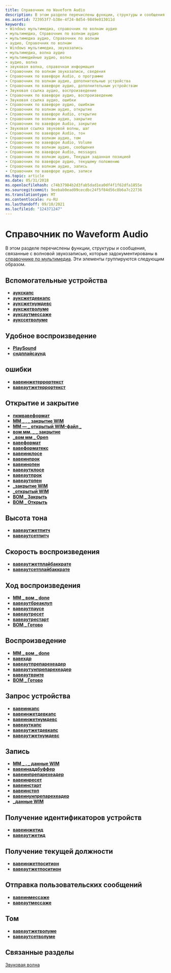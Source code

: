 ```yaml
---
title: Справочник по Waveform Audio
description: В этом разделе перечислены функции, структуры и сообщения, связанные с волновой звукозаписью, которые задокументированы в справочнике по мультимедиа. Эти элементы группируются следующим образом.
ms.assetid: 723953f7-b38e-4f24-8d54-9849e013011d
keywords:
- Windows мультимедиа, справочник по волнам аудио
- мультимедиа, Справочник по волнам аудио
- мультимедиа аудио, Справочник по волнам
- аудио, Справочник по волнам
- Windows мультимедиа, звукозапись
- мультимедиа, волна аудио
- мультимедийные аудио, волна
- аудио, волна
- звуковая волна, справочная информация
- Справочник по волнам звукозаписи, сведения
- Справочник по вавефоре Audio, о программе
- Справочник по волнам аудио, дополнительные устройства
- Справочник по вавефоре аудио, дополнительным устройствам
- Звуковая ссылка аудио, воспроизведение
- Справочник по вавефоре аудио, воспроизведению
- Звуковая ссылка аудио, ошибки
- Справочник по вавефоре аудио, ошибкам
- Справочник по волнам аудио, открытие
- Справочник по вавефоре Audio, открытие
- Справочник по волнам аудио, закрытие
- Справочник по вавефоре Audio, закрытие
- Звуковая ссылка звуковой волны, шаг
- Справочник по вавефоре Audio, тон
- Справочник по волнам аудио, том
- Справочник по вавефоре Audio, Volume
- Справочник по волнам аудио, сообщения
- Справочник по вавефоре Audio, messages
- Справочник по волнам аудио, Текущая заданная позицией
- Справочник по вавефоре аудио, текущему положению
- Справочник по волнам аудио, запись
- Справочник по вавефоре аудио, записи
ms.topic: article
ms.date: 05/31/2018
ms.openlocfilehash: c74b37984b2d3fab5dad1ea0df4f1f62dfa1855e
ms.sourcegitcommit: 9eebab0ead09cecdbc24f5f84d56c8b6a7c22736
ms.translationtype: MT
ms.contentlocale: ru-RU
ms.lasthandoff: 09/10/2021
ms.locfileid: "124371247"
---
```

# <a name="waveform-audio-reference"></a>Справочник по Waveform Audio

В этом разделе перечислены функции, структуры и сообщения, связанные с волновой звукозаписью, которые задокументированы в [справочнике по мультимедиа](multimedia-reference.md). Эти элементы группируются следующим образом.

## <a name="auxiliary-devices"></a>Вспомогательные устройства

-   [**аукскапс**](/windows/win32/api/mmeapi/ns-mmeapi-auxcaps)
-   [**ауксжетдевкапс**](/windows/win32/api/mmeapi/nf-mmeapi-auxgetdevcaps)
-   [**ауксжетнумдевс**](/windows/win32/api/mmeapi/nf-mmeapi-auxgetnumdevs)
-   [**ауксжетволуме**](/windows/win32/api/mmeapi/nf-mmeapi-auxgetvolume)
-   [**ауксаутмессаже**](/windows/win32/api/mmeapi/nf-mmeapi-auxoutmessage)
-   [**аукссетволуме**](/windows/win32/api/mmeapi/nf-mmeapi-auxsetvolume)

## <a name="easy-playback"></a>Удобное воспроизведение

-   [**PlaySound**](/previous-versions//dd743680(v=vs.85))
-   [**сндплайсаунд**](/previous-versions//dd798676(v=vs.85))

## <a name="errors"></a>ошибки

-   [**вавеинжетеррортекст**](/windows/win32/api/mmeapi/nf-mmeapi-waveingeterrortext)
-   [**вавеаутжетеррортекст**](/windows/win32/api/mmeapi/nf-mmeapi-waveoutgeterrortext)

## <a name="opening-and-closing"></a>Открытие и закрытие

-   [**пкмвавеформат**](/windows/win32/api/mmreg/ns-mmreg-pcmwaveformat)
-   [**MM \_ , \_ закрытие WIM**](mm-wim-close.md)
-   [**ММ — \_ открытый WIM-файл \_**](mm-wim-open.md)
-   [**вом мм, \_ \_ закрытие**](mm-wom-close.md)
-   [**\_вом мм \_ Open**](mm-wom-open.md)
-   [**вавеформат**](/windows/win32/api/mmreg/ns-mmreg-waveformat)
-   [**вавеформатекс**](/windows/win32/api/mmeapi/ns-mmeapi-waveformatex)
-   [**вавеинклосе**](/windows/win32/api/mmeapi/nf-mmeapi-waveinclose)
-   [**вавеинпрок**](/previous-versions//dd743849(v=vs.85))
-   [**вавеинопен**](/windows/win32/api/mmeapi/nf-mmeapi-waveinopen)
-   [**вавеаутклосе**](/windows/win32/api/mmeapi/nf-mmeapi-waveoutclose)
-   [**вавеаутпрок**](/previous-versions//dd743869(v=vs.85))
-   [**вавеаутопен**](/windows/win32/api/mmeapi/nf-mmeapi-waveoutopen)
-   [**\_закрытие WIM**](wim-close.md)
-   [**\_открытый WIM**](wim-open.md)
-   [**ВОМ \_ Закрыть**](wom-close.md)
-   [**ВОМ \_ Открыть**](wom-open.md)

## <a name="pitch"></a>Высота тона

-   [**вавеаутжетпитч**](/windows/win32/api/mmeapi/nf-mmeapi-waveoutgetpitch)
-   [**вавеаутсетпитч**](/windows/win32/api/mmeapi/nf-mmeapi-waveoutsetpitch)

## <a name="playback-rate"></a>Скорость воспроизведения

-   [**вавеаутжетплайбаккрате**](/windows/win32/api/mmeapi/nf-mmeapi-waveoutgetplaybackrate)
-   [**вавеаутсетплайбаккрате**](/windows/win32/api/mmeapi/nf-mmeapi-waveoutsetplaybackrate)

## <a name="playback-progress"></a>Ход воспроизведения

-   [**MM \_ вом \_ done**](mm-wom-done.md)
-   [**вавеаутбреаклуп**](/windows/win32/api/mmeapi/nf-mmeapi-waveoutbreakloop)
-   [**вавеаутпаусе**](/windows/win32/api/mmeapi/nf-mmeapi-waveoutpause)
-   [**вавеаутресет**](/windows/win32/api/mmeapi/nf-mmeapi-waveoutreset)
-   [**вавеаутрестарт**](/windows/win32/api/mmeapi/nf-mmeapi-waveoutrestart)
-   [**ВОМ \_ Готово**](wom-done.md)

## <a name="playing"></a>Воспроизведение

-   [**MM \_ вом \_ done**](mm-wom-done.md)
-   [**вавехдр**](/windows/win32/api/mmeapi/ns-mmeapi-wavehdr)
-   [**вавеаутпрепарехеадер**](/windows/win32/api/mmeapi/nf-mmeapi-waveoutprepareheader)
-   [**вавеаутунпрепарехеадер**](/windows/win32/api/mmeapi/nf-mmeapi-waveoutunprepareheader)
-   [**вавеаутврите**](/windows/win32/api/mmeapi/nf-mmeapi-waveoutwrite)
-   [**ВОМ \_ Готово**](wom-done.md)

## <a name="querying-a-device"></a>Запрос устройства

-   [**вавеинкапс**](/windows/win32/api/mmeapi/ns-mmeapi-waveincaps)
-   [**вавеинжетдевкапс**](/windows/win32/api/mmeapi/nf-mmeapi-waveingetdevcaps)
-   [**вавеинжетнумдевс**](/windows/win32/api/mmeapi/nf-mmeapi-waveingetnumdevs)
-   [**вавеауткапс**](/windows/win32/api/mmeapi/ns-mmeapi-waveoutcaps)
-   [**вавеаутжетдевкапс**](/windows/win32/api/mmeapi/nf-mmeapi-waveoutgetdevcaps)
-   [**вавеаутжетнумдевс**](/windows/win32/api/mmeapi/nf-mmeapi-waveoutgetnumdevs)

## <a name="recording"></a>Запись

-   [**MM \_ . \_ данные WIM**](mm-wim-data.md)
-   [**вавеинаддбуффер**](/windows/win32/api/mmeapi/nf-mmeapi-waveinaddbuffer)
-   [**вавеинпрепарехеадер**](/windows/win32/api/mmeapi/nf-mmeapi-waveinprepareheader)
-   [**вавеинресет**](/windows/win32/api/mmeapi/nf-mmeapi-waveinreset)
-   [**вавеинстарт**](/windows/win32/api/mmeapi/nf-mmeapi-waveinstart)
-   [**вавеинстоп**](/windows/win32/api/mmeapi/nf-mmeapi-waveinstop)
-   [**вавеинунпрепарехеадер**](/windows/win32/api/mmeapi/nf-mmeapi-waveinunprepareheader)
-   [**\_данные WIM**](wim-data.md)

## <a name="retrieving-device-identifiers"></a>Получение идентификаторов устройств

-   [**вавеинжетид**](/windows/win32/api/mmeapi/nf-mmeapi-waveingetid)
-   [**вавеаутжетид**](/windows/win32/api/mmeapi/nf-mmeapi-waveoutgetid)

## <a name="retrieving-the-current-position"></a>Получение текущей должности

-   [**вавеинжетпоситион**](/windows/win32/api/mmeapi/nf-mmeapi-waveingetposition)
-   [**вавеаутжетпоситион**](/windows/win32/api/mmeapi/nf-mmeapi-waveoutgetposition)

## <a name="sending-custom-messages"></a>Отправка пользовательских сообщений

-   [**вавеинмессаже**](/windows/win32/api/mmeapi/nf-mmeapi-waveinmessage)
-   [**вавеаутмессаже**](/windows/win32/api/mmeapi/nf-mmeapi-waveoutmessage)

## <a name="volume"></a>Том

-   [**вавеаутжетволуме**](/windows/win32/api/mmeapi/nf-mmeapi-waveoutgetvolume)
-   [**вавеаутсетволуме**](/windows/win32/api/mmeapi/nf-mmeapi-waveoutsetvolume)

## <a name="related-topics"></a>Связанные разделы

<dl> <dt>

[Звуковая волна](waveform-audio.md)
</dt> </dl>

 

 